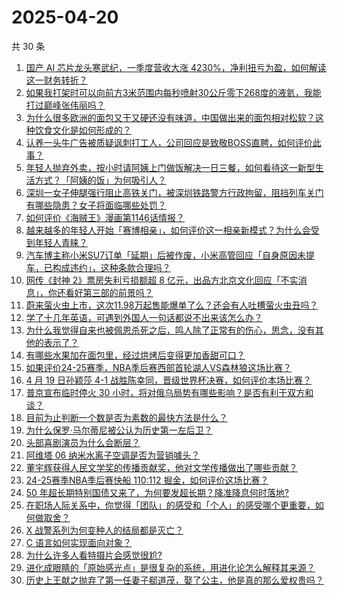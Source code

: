 # 2025-04-20

共 30 条

<!-- BEGIN ZHIHUQUESTIONS -->
<!-- 最后更新时间 Sun Apr 20 2025 16:09:46 GMT+0800 (China Standard Time) -->
1. [国产 AI 芯片龙头寒武纪，一季度营收大涨 4230%，净利扭亏为盈，如何解读这一财务转折？](https://www.zhihu.com/question/1896927865347502600)
1. [如果我打架时可以向前方3米范围内每秒喷射30公斤零下268度的液氦，我能打过巅峰张伟丽吗？](https://www.zhihu.com/question/1893318608395936300)
1. [为什么很多欧洲的面包又干又硬还没有味道，中国做出来的面包相对松软？这种饮食文化是如何形成的？](https://www.zhihu.com/question/1895488918331319800)
1. [认养一头牛广告被质疑讽刺打工人，公司回应是致敬BOSS直聘，如何评价此事？](https://www.zhihu.com/question/1896165436770469400)
1. [年轻人抛弃外卖，按小时请阿姨上门做饭解决一日三餐，如何看待这一新型生活方式？「阿姨的饭」为何吸引人？](https://www.zhihu.com/question/1896530518339719400)
1. [深圳一女子伸腿强行阻止高铁关门，被深圳铁路警方行政拘留，阻挡列车关门有哪些隐患？女子将面临哪些处罚？](https://www.zhihu.com/question/1896981980962353200)
1. [如何评价《海贼王》漫画第1146话情报？](https://www.zhihu.com/question/1895724633505892000)
1. [越来越多的年轻人开始「赛博相亲」，如何评价这一相亲新模式？为什么会受到年轻人青睐？](https://www.zhihu.com/question/1896927799123599600)
1. [汽车博主称小米SU7订单「延期」后被作废，小米高管回应「自身原因未提车，已构成违约」，这种条款合理吗？](https://www.zhihu.com/question/1896285158291780000)
1. [网传《封神 2》票房失利亏损额超 8 亿元，出品方北京文化回应「不实消息」，你还看好第三部的前景吗？](https://www.zhihu.com/question/1896977091288851000)
1. [蔚来萤火虫上市，这次11.98万起售能爆单了么？还会有人吐槽萤火虫丑吗？](https://www.zhihu.com/question/1897034381404635600)
1. [学了十几年英语，可遇到外国人一句话都说不出来该怎么办？](https://www.zhihu.com/question/1896572866952151300)
1. [为什么我觉得自来也被佩恩杀死之后，鸣人除了正常有的伤心，思念，没有其他的表示了？](https://www.zhihu.com/question/287918834)
1. [有哪些水果加在面包里，经过烘烤后变得更加香甜可口？](https://www.zhihu.com/question/1895488918364865800)
1. [如果评价24-25赛季，NBA季后赛西部首轮湖人VS森林狼这场比赛？](https://www.zhihu.com/question/1897075938107316000)
1. [4 月 19 日孙颖莎 4-1 战胜陈幸同，晋级世界杯决赛，如何评价本场比赛？](https://www.zhihu.com/question/1897012416061076200)
1. [普京宣布临时停火 30 小时，将对俄乌局势有哪些影响？是否有利于双方和谈？](https://www.zhihu.com/question/1897050910733070600)
1. [目前为止判断一个数是否为素数的最快方法是什么？](https://www.zhihu.com/question/512360756)
1. [为什么保罗·马尔蒂尼被公认为历史第一左后卫？](https://www.zhihu.com/question/445369653)
1. [头部喜剧演员为什么会断层？](https://www.zhihu.com/question/1895576313286325000)
1. [阿维塔 06 纳米水离子空调是否为营销噱头？](https://www.zhihu.com/question/1896578791700153600)
1. [董宇辉获得人民文学奖的传播贡献奖，他对文学传播做出了哪些贡献？](https://www.zhihu.com/question/1896941503760277500)
1. [24-25赛季NBA季后赛快船 110:112 掘金，如何评价这场比赛？](https://www.zhihu.com/question/1897134902698283800)
1. [50 年超长期特别国债又来了，为何要发超长期？降准降息何时落地?](https://www.zhihu.com/question/1896846135957644500)
1. [在职场人际关系中，你觉得「团队」的感受和「个人」的感受哪个更重要，如何做取舍？](https://www.zhihu.com/question/1896574288259150800)
1. [X 战警系列为何变种人的结局都是灭亡？](https://www.zhihu.com/question/294154844)
1. [C 语言如何实现面向对象？](https://www.zhihu.com/question/10113735007)
1. [为什么许多人看特摄片会感觉很尬?](https://www.zhihu.com/question/551837167)
1. [进化成眼睛的「原始感光点」是很复杂的系统，用进化论怎么解释其来源？](https://www.zhihu.com/question/1895746954580955400)
1. [历史上王献之抛弃了第一任妻子郗道茂，娶了公主，他是真的那么爱权贵吗？](https://www.zhihu.com/question/29151534)
<!-- END ZHIHUQUESTIONS -->
